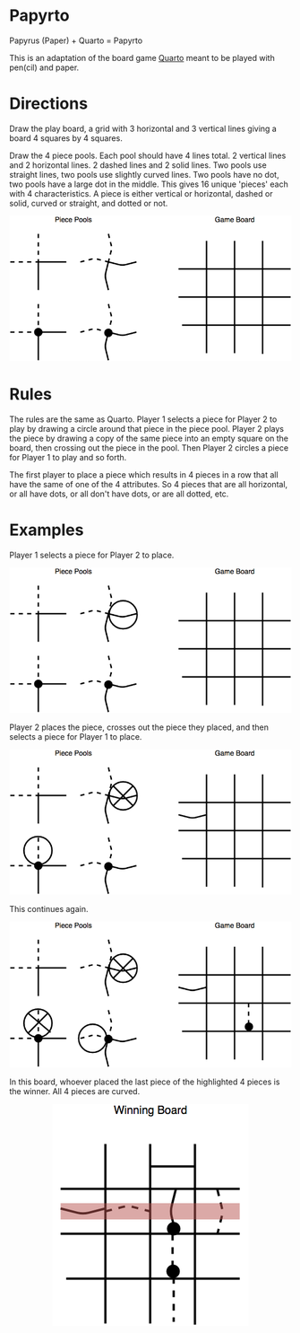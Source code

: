 # Papyrto

Papyrus (Paper) + Quarto = Papyrto

This is an adaptation of the board game [Quarto](https://en.wikipedia.org/wiki/Quarto_(board_game)) meant to be played with pen(cil) and paper.

# Directions

Draw the play board, a grid with 3 horizontal and 3 vertical lines giving a board 4 squares by 4 squares.

Draw the 4 piece pools. Each pool should have 4 lines total. 2 vertical lines and 2 horizontal lines. 2 dashed lines and 2 solid lines. Two pools use straight lines, two pools use slightly curved lines. Two pools have no dot, two pools have a large dot in the middle. This gives 16 unique 'pieces' each with 4 characteristics. A piece is either vertical or horizontal, dashed or solid, curved or straight, and dotted or not.

<p align="center">
  <img src="PiecePools+GameBoard.png">
</p>

# Rules

The rules are the same as Quarto. Player 1 selects a piece for Player 2 to play by drawing a circle around that piece in the piece pool. Player 2 plays the piece by drawing a copy of the same piece into an empty square on the board, then crossing out the piece in the pool. Then Player 2 circles a piece for Player 1 to play and so forth.

The first player to place a piece which results in 4 pieces in a row that all have the same of one of the 4 attributes. So 4 pieces that are all horizontal, or all have dots, or all don't have dots, or are all dotted, etc.

# Examples

Player 1 selects a piece for Player 2 to place.

<p align="center">
  <img src="GameStep1.png">
</p>

Player 2 places the piece, crosses out the piece they placed, and then selects a piece for Player 1 to place.

<p align="center">
  <img src="GameStep2.png">
</p>

This continues again.

<p align="center">
  <img src="GameStep3.png">
</p>

In this board, whoever placed the last piece of the highlighted 4 pieces is the winner. All 4 pieces are curved.

<p align="center">
  <img src="WinningBoard.png">
</p>
